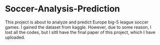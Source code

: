 # Soccer-Analysis-Prediction

This project is about to analyze and predict Europe big-5 league soccer games. I gained the dataset from kaggle. However, due to some reason, I lost all the codes, but I sitll have the final paper of this project, which I have uploaded.
